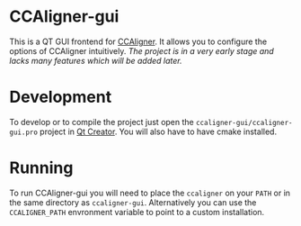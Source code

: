 # CCAligner-gui

This is a QT GUI frontend for [CCAligner](https://github.com/saurabhshri/CCAligner). It allows you to configure the options of CCAligner intuitively. *The project is in a very early stage and lacks many features which will be added later.*

# Development

To develop or to compile the project just open the `ccaligner-gui/ccaligner-gui.pro` project in [Qt Creator](https://www.qt.io/download). You will also have to have cmake installed.

# Running

To run CCAligner-gui you will need to place the `ccaligner` on your `PATH` or in the same directory as `ccaligner-gui`. Alternatively you can use the `CCALIGNER_PATH` envronment variable to point to a custom installation.

